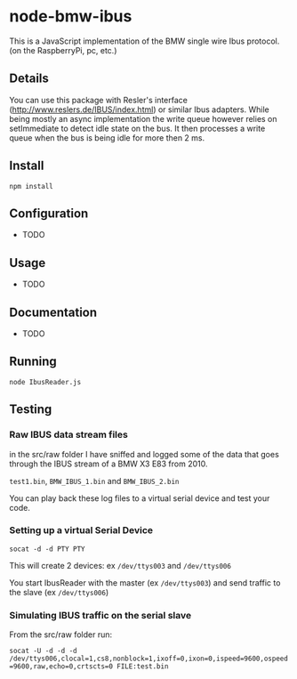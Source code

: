 # node-bmw-ibus

This is a JavaScript implementation of the BMW single wire Ibus protocol. (on the RaspberryPi, pc, etc.)

## Details

You can use this package with Resler's interface (http://www.reslers.de/IBUS/index.html) or similar Ibus adapters.
While being mostly an async implementation the write queue however relies on setImmediate to detect idle state on the bus. It then processes a write queue when the bus is being idle for more then 2 ms.


## Install

```npm install```

## Configuration

- TODO

## Usage

- TODO

## Documentation

- TODO


## Running

```node IbusReader.js```


## Testing

### Raw IBUS data stream files

in the src/raw folder I have sniffed and logged some of the data that goes through the IBUS stream of a BMW X3 E83 from 2010.

```test1.bin```, ```BMW_IBUS_1.bin``` and ```BMW_IBUS_2.bin```

You can play back these log files to a virtual serial device and test your code.

### Setting up a virtual Serial Device

```socat -d -d PTY PTY```

This will create 2 devices: ex ```/dev/ttys003``` and ```/dev/ttys006```

You start IbusReader with the master (ex ```/dev/ttys003```) and send traffic to the slave (ex ```/dev/ttys006```)

### Simulating IBUS traffic on the serial slave

From the src/raw folder run:

```socat -U -d -d -d /dev/ttys006,clocal=1,cs8,nonblock=1,ixoff=0,ixon=0,ispeed=9600,ospeed=9600,raw,echo=0,crtscts=0 FILE:test.bin```
